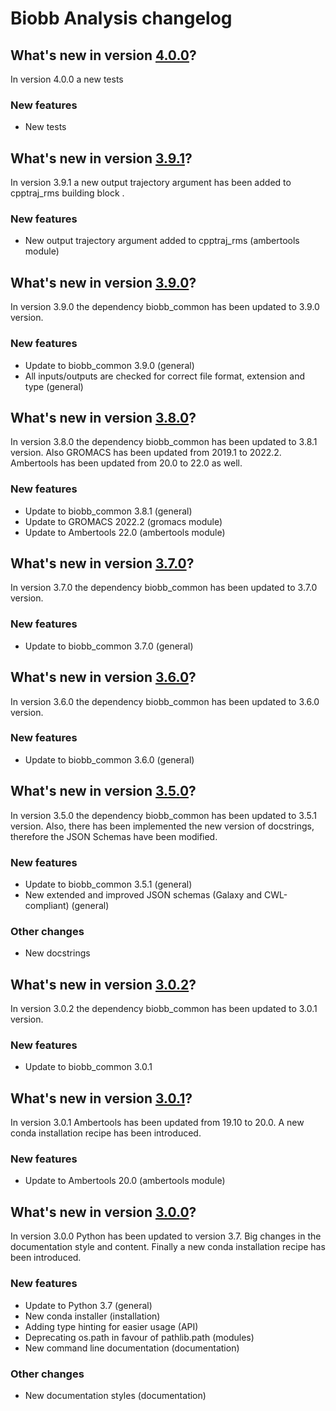 # Biobb Analysis changelog

## What's new in version [4.0.0](https://github.com/bioexcel/biobb_analysis/releases/tag/v4.0.0)?
In version 4.0.0 a new tests

### New features

* New tests

## What's new in version [3.9.1](https://github.com/bioexcel/biobb_analysis/releases/tag/v3.9.1)?
In version 3.9.1 a new output trajectory argument has been added to cpptraj_rms building block .

### New features

* New output trajectory argument added to cpptraj_rms (ambertools module)

## What's new in version [3.9.0](https://github.com/bioexcel/biobb_analysis/releases/tag/v3.9.0)?
In version 3.9.0 the dependency biobb_common has been updated to 3.9.0 version.

### New features

* Update to biobb_common 3.9.0 (general)
* All inputs/outputs are checked for correct file format, extension and type (general)

## What's new in version [3.8.0](https://github.com/bioexcel/biobb_analysis/releases/tag/v3.8.0)?
In version 3.8.0 the dependency biobb_common has been updated to 3.8.1 version. Also GROMACS has been updated from 2019.1 to 2022.2. Ambertools has been updated from 20.0 to 22.0 as well.

### New features

* Update to biobb_common 3.8.1 (general)
* Update to GROMACS 2022.2 (gromacs module)
* Update to Ambertools 22.0 (ambertools module)

## What's new in version [3.7.0](https://github.com/bioexcel/biobb_analysis/releases/tag/v3.7.0)?
In version 3.7.0 the dependency biobb_common has been updated to 3.7.0 version. 

### New features

* Update to biobb_common 3.7.0 (general)

## What's new in version [3.6.0](https://github.com/bioexcel/biobb_analysis/releases/tag/v3.6.0)?
In version 3.6.0 the dependency biobb_common has been updated to 3.6.0 version. 

### New features

* Update to biobb_common 3.6.0 (general)

## What's new in version [3.5.0](https://github.com/bioexcel/biobb_analysis/releases/tag/v3.5.0)?
In version 3.5.0 the dependency biobb_common has been updated to 3.5.1 version. Also, there has been implemented the new version of docstrings, therefore the JSON Schemas have been modified.

### New features

* Update to biobb_common 3.5.1 (general)
* New extended and improved JSON schemas (Galaxy and CWL-compliant) (general)

### Other changes

* New docstrings

## What's new in version [3.0.2](https://github.com/bioexcel/biobb_analysis/releases/tag/v3.0.2)?
In version 3.0.2 the dependency biobb_common has been updated to 3.0.1 version.

### New features

* Update to biobb_common 3.0.1

## What's new in version [3.0.1](https://github.com/bioexcel/biobb_analysis/releases/tag/v3.0.1)?
In version 3.0.1 Ambertools has been updated from 19.10 to 20.0. A new conda installation recipe has been introduced.

### New features

* Update to Ambertools 20.0 (ambertools module)

## What's new in version [3.0.0](https://github.com/bioexcel/biobb_analysis/releases/tag/v3.0.0)?
In version 3.0.0 Python has been updated to version 3.7.
Big changes in the documentation style and content. Finally a new conda installation recipe has been introduced.

### New features

* Update to Python 3.7 (general)
* New conda installer (installation)
* Adding type hinting for easier usage (API)
* Deprecating os.path in favour of pathlib.path (modules)
* New command line documentation (documentation)

### Other changes

* New documentation styles (documentation)